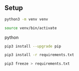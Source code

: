## Setup

```bash
python3 -m venv venv
```

```bash
source venv/bin/activate
```
python 
```bash
pip3 install --upgrade pip
```

```bash
pip3 install -r requirements.txt
```
```bash
pip3 freeze > requirements.txt
```